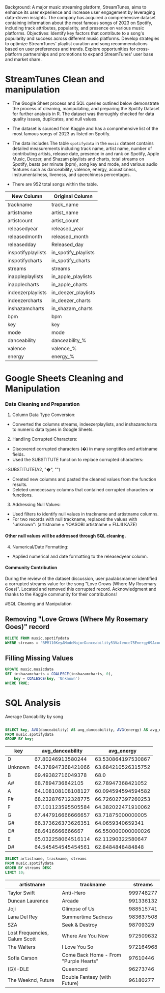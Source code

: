 Background: A major music streaming platform, StreamTunes, aims to enhance its user experience and increase user engagement by leveraging data-driven insights. The company has acquired a comprehensive dataset containing information about the most famous songs of 2023 on Spotify,
including track attributes, popularity, and presence on various music platforms.
Objectives:
Identify key factors that contribute to a song's popularity and success across different music platforms.
Develop strategies to optimize StreamTunes' playlist curation and song recommendations based on user preferences and trends.
Explore opportunities for cross-platform partnerships and promotions to expand StreamTunes' user base and market share.





# StreamTunes Clean and manipulation

- The Google Sheet process and SQL queries outlined below demonstrate the process of cleaning, manipulating, and preparing the Spotify Dataset for further analysis in R. The dataset was thoroughly checked for data quality issues, duplicates, and null values.

- The dataset is sourced from Kaggle and has a comprehensive list of the most famous songs of 2023 as listed on Spotify.
- The data includes The table `spotifydata` in the `music` dataset contains detailed measurements including track name, artist name, number of contributing artists, release date, presence in and rank on Spotify, Apple Music, Deezer, and Shazam 
  playlists and charts, total streams on Spotify, beats per minute (bpm), song key and mode, and various audio features such as danceability, valence, energy, acousticness, instrumentalness, liveness, and speechiness percentages.
- There are 952 total songs within the table.



| New Column  | Original Column         |
|-----------------|---------------------|
| trackname       | track_name          |
| artistname      | artist_name         |
| artistcount     | artist_count        |
| releasedyear    | released_year       |
| releasedmonth   | released_month      |
| releasedday     | Released_day        |
| inspotifyplaylists | in_spotify_playlists |
| inspotifycharts | in_spotify_charts   |
| streams         | streams             |
| inappleplaylists | in_apple_playlists  |
| inapplecharts   | in_apple_charts     |
| indeezerplaylists | in_deezer_playlists |
| indeezercharts  | in_deezer_charts    |
| inshazamcharts  | in_shazam_charts    |
| bpm             | bpm                 |
| key             | key                 |
| mode            | mode                |
| danceability    | danceability_%      |
| valence         | valence_%           |
| energy          | energy_%            |

# Google Sheets Cleaning and Manipulation  

### Data Cleaning and Preparation
1. Column Data Type Conversion:

- Converted the columns streams, indeezerplaylists, and inshazamcharts to numeric data types in Google Sheets.

2. Handling Corrupted Characters:

- Discovered corrupted characters (�) in many songtitles and artistname fields.
- Used the SUBSTITUTE function to replace corrupted characters:

=SUBSTITUTE(A2, "�", "")

- Created new columns and pasted the cleaned values from the function results.
- Deleted unnecessary columns that contained corrupted characters or functions.

3. Addressing Null Values:
- Used filters to identify null values in trackname and artistname columns.
- For two records with null trackname, replaced the values with "unknown":
(artistname = YOASOBI
artistname = FUJII KAZE)

#### Other null values will be addressed through SQL cleaning.

4. Numerical/Date Formatting:

- Applied numerical and date formatting to the releasedyear column.

#### Community Contribution 
During the review of the dataset discussion, user paulabsmanner identified a corrupted streams value for the song "Love Grows (Where My Rosemary Goes)".
Located and removed this corrupted record.
Acknowledgment and thanks to the Kaggle community for their contributions!

#SQL Cleaning and Manipulation
## Removing "Love Grows (Where My Rosemary Goes)" record
```sql
DELETE FROM music.spotifydata
WHERE streams = 'BPM110KeyAModeMajorDanceability53Valence75Energy69Acousticness7Instrumentalness0Liveness17Speechiness3';
```
## Filling Missing Values
```sql
UPDATE music.musicdata
SET inshazamcharts = COALESCE(inshazamcharts, 0),
    key = COALESCE(key, 'Unknown')
WHERE TRUE;
```
# SQL Analysis

Average Dancability by song
```sql

SELECT key, AVG(danceability) AS avg_danceability, AVG(energy) AS avg_energy
FROM music.spotifydata
GROUP BY key;
```

| key     | avg_danceability     | avg_energy           |
|---------|----------------------|----------------------|
| D       | 67.80246913580244    | 63.530864197530867   |
| Unknown | 64.378947368421066   | 63.684210526315752   |
| B       | 69.49382716049378    | 68.0                 |
| A#      | 68.7894736842105     | 62.78947368421052    |
| A       | 64.108108108108127   | 60.094594594594582   |
| F#      | 68.232876712328775   | 66.726027397260253   |
| F       | 67.101123595505584   | 64.382022471910062   |
| G       | 67.447916666666657   | 63.71875000000005    |
| G#      | 66.373626373626351   | 64.0659340659341     |
| C#      | 68.6416666666667     | 66.550000000000026   |
| E       | 65.032258064516114   | 62.11290322580647    |
| D#      | 64.545454545454561   | 62.8484848484848     |

```sql
SELECT artistname, trackname, streams
FROM music.spotifydata
ORDER BY streams DESC
LIMIT 10;
```


| artistname                      | trackname                                 | streams    |
|---------------------------------|-------------------------------------------|------------|
| Taylor Swift                    | Anti-Hero                                 | 999748277  |
| Duncan Laurence                 | Arcade                                    | 991336132  |
| Joji                            | Glimpse of Us                             | 988515741  |
| Lana Del Rey                    | Summertime Sadness                        | 983637508  |
| SZA                             | Seek & Destroy                            | 98709329   |
| Lost Frequencies, Calum Scott   | Where Are You Now                         | 972509632  |
| The Walters                     | I Love You So                             | 972164968  |
| Sofia Carson                    | Come Back Home - From "Purple Hearts"     | 97610446   |
| (G)I-DLE                        | Queencard                                 | 96273746   |
| The Weeknd, Future              | Double Fantasy (with Future)              | 96180277   |









